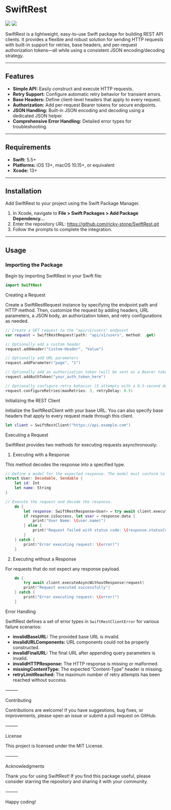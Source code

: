 # SwiftRest

[![](https://img.shields.io/endpoint?url=https%3A%2F%2Fswiftpackageindex.com%2Fapi%2Fpackages%2Fricky-stone%2FSwiftRest%2Fbadge%3Ftype%3Dplatforms)](https://swiftpackageindex.com/ricky-stone/SwiftRest)
[![](https://img.shields.io/endpoint?url=https%3A%2F%2Fswiftpackageindex.com%2Fapi%2Fpackages%2Fricky-stone%2FSwiftRest%2Fbadge%3Ftype%3Dswift-versions)](https://swiftpackageindex.com/ricky-stone/SwiftRest)

SwiftRest is a lightweight, easy-to-use Swift package for building REST API clients. It provides a flexible and robust solution for sending HTTP requests with built-in support for retries, base headers, and per-request authorization tokens—all while using a consistent JSON encoding/decoding strategy.

---

## Features

- **Simple API:** Easily construct and execute HTTP requests.
- **Retry Support:** Configure automatic retry behavior for transient errors.
- **Base Headers:** Define client-level headers that apply to every request.
- **Authorization:** Add per-request Bearer tokens for secure endpoints.
- **JSON Handling:** Built-in JSON encoding and decoding using a dedicated JSON helper.
- **Comprehensive Error Handling:** Detailed error types for troubleshooting.

---

## Requirements

- **Swift:** 5.5+
- **Platforms:** iOS 13+, macOS 10.15+, or equivalent
- **Xcode:** 13+

---

## Installation

Add SwiftRest to your project using the Swift Package Manager.

1. In Xcode, navigate to **File > Swift Packages > Add Package Dependency…**
2. Enter the repository URL: https://github.com/ricky-stone/SwiftRest.git
3. Follow the prompts to complete the integration.

---

## Usage

### Importing the Package

Begin by importing SwiftRest in your Swift file:

```swift
import SwiftRest
```

Creating a Request

Create a SwiftRestRequest instance by specifying the endpoint path and HTTP method. Then, customize the request by adding headers, URL parameters, a JSON body, an authorization token, and retry configurations as needed.

```swift
// Create a GET request to the "api/v1/users" endpoint
var request = SwiftRestRequest(path: "api/v1/users", method: .get)

// Optionally add a custom header
request.addHeader("Custom-Header", "Value")

// Optionally add URL parameters
request.addParameter("page", "1")

// Optionally add an authorization token (will be sent as a Bearer token)
request.addAuthToken("your_auth_token_here")

// Optionally configure retry behavior (3 attempts with a 0.5-second delay between retries)
request.configureRetries(maxRetries: 3, retryDelay: 0.5)
```

Initializing the REST Client

Initialize the SwiftRestClient with your base URL. You can also specify base headers that apply to every request made through this client.

```swift
let client = SwiftRestClient("https://api.example.com")
```

Executing a Request

SwiftRest provides two methods for executing requests asynchronously:

1. Executing with a Response

This method decodes the response into a specified type.

```swift
// Define a model for the expected response. The model must conform to Decodable & Sendable.
struct User: Decodable, Sendable {
    let id: Int
    let name: String
}

// Execute the request and decode the response.
    do {
        let response: SwiftRestResponse<User> = try await client.executeAsyncWithResponse(request)
        if response.isSuccess, let user = response.data {
            print("User Name: \(user.name)")
        } else {
            print("Request failed with status code: \(response.statusCode)")
        }
    } catch {
        print("Error executing request: \(error)")
    }
```

2. Executing without a Response

For requests that do not expect any response payload.

```swift
    do {
        try await client.executeAsyncWithoutResponse(request)
        print("Request executed successfully")
    } catch {
        print("Error executing request: \(error)")
    }
```

Error Handling

SwiftRest defines a set of error types in `SwiftRestClientError` for various failure scenarios:
- **invalidBaseURL:** The provided base URL is invalid.
- **invalidURLComponents:** URL components could not be properly constructed.
- **invalidFinalURL:** The final URL after appending query parameters is invalid.
- **invalidHTTPResponse:** The HTTP response is missing or malformed.
- **missingContentType:** The expected “Content-Type” header is missing.
- **retryLimitReached:** The maximum number of retry attempts has been reached without success.

⸻

Contributing

Contributions are welcome! If you have suggestions, bug fixes, or improvements, please open an issue or submit a pull request on GitHub.

⸻

License

This project is licensed under the MIT License.

⸻

Acknowledgments

Thank you for using SwiftRest! If you find this package useful, please consider starring the repository and sharing it with your community.

⸻

Happy coding!




